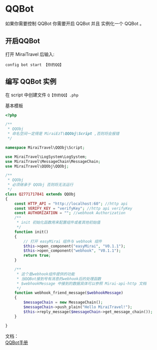 # QQBot

如果你需要控制 QQBot 你需要开启 QQBot 并且 实例化一个 QQBot 。

## 开启QQBot
打开 MiraiTravel 后输入:
```shall
config bot start 【你的QQ】
``` 

## 编写 QQBot 实例
在 script 中创建文件 ``Q【你的QQ】.php`` </br>

基本模板
```php
<?php

/**
 * QQObj 
 * 命名空间一定得是 MiraiEzT\QQObj\Script ,否则将会报错
 */

namespace MiraiTravel\QQObj\Script;

use MiraiTravel\LogSystem\LogSystem;
use MiraiTravel\MessageChain\MessageChain;
use MiraiTravel\QQObj\QQObj;

/**
 * QQObj 
 * 必须继承于 QQObj 否则将无法运行
 */
class Q2771717841 extends QQObj
{
    const HTTP_API = "http://localhost:60"; //http api
    const VERIFY_KEY = "verifyKey"; //http api verifyKey
    const AUTHORIZATION = ""; //webhook Authorization
    /**
     * init 初始化函数用来配置组件或者其他初始值
     */
    function init()
    {
        // 打开 easyMirai 组件与 webhook 组件
        $this->open_component("easyMirai", "V0.1.1");
        $this->open_component("webhook", "V0.1.1");
        return true;
    }

    /**
     * 这个是webhook组件提供的功能
     * 当QQBot接到号有消息的webhook后的处理函数
     * $webhookMessage 中接到的数据具体可以参照 Mirai-api-http 文档
     */
    function webhook_friend_message($webhookMessage)
    {
        $messageChain = new MessageChain();
        $messageChain->push_plain("Hello MiraiTravel!");
        $this->reply_message($messageChain->get_message_chain());
    }

}

```

[QQBot手册]:./QQBot/QQBot手册.md

文档： </br>
[QQBot手册]

